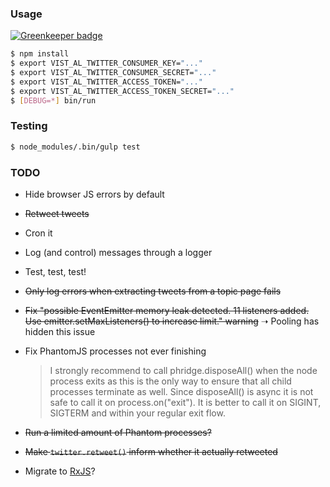 ### Usage

[![Greenkeeper badge](https://badges.greenkeeper.io/frosas/vist-al-twitter.svg)](https://greenkeeper.io/)

```bash
$ npm install
$ export VIST_AL_TWITTER_CONSUMER_KEY="..."
$ export VIST_AL_TWITTER_CONSUMER_SECRET="..."
$ export VIST_AL_TWITTER_ACCESS_TOKEN="..."
$ export VIST_AL_TWITTER_ACCESS_TOKEN_SECRET="..."
$ [DEBUG=*] bin/run
```

### Testing

```bash
$ node_modules/.bin/gulp test
```

### TODO

- Hide browser JS errors by default
- ~~Retweet tweets~~
- Cron it
- Log (and control) messages through a logger
- Test, test, test!
- ~~Only log errors when extracting tweets from a topic page fails~~
- ~~Fix "possible EventEmitter memory leak detected. 11 listeners added. Use emitter.setMaxListeners() 
  to increase limit." warning~~ ➝ Pooling has hidden this issue
- Fix PhantomJS processes not ever finishing

  > I strongly recommend to call phridge.disposeAll() when the node process exits as this is the only way to ensure that all child processes terminate as well. Since disposeAll() is async it is not safe to call it on process.on("exit"). It is better to call it on SIGINT, SIGTERM and within your regular exit flow.
- ~~Run a limited amount of Phantom processes?~~
- ~~Make `twitter.retweet()` inform whether it actually retweeted~~
- Migrate to [RxJS](https://github.com/Reactive-Extensions/RxJS)?
